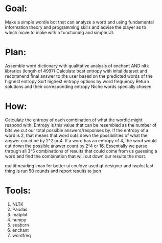 # Goal:
Make a simple wordle bot that can analyze a word and using fundamental 
information theory and programming skills and advise the player 
as to which move to make with a functioning and simple UI.

# Plan:
Assemble word dictionary with qualitative analysis of enchant AND nltk libraries (length of 4997)
Calculate best entropy with inital dataset and recommend final answer to the user based on the predicted words of the highest entropy
Sort highest entropy options by word frequency
Return solutions and their corresponding entropy
Niche words specially chosen

# How:
Calculate the entropy of each combination of what the wordle might respond with. Entropy is this value that can be resembled as the number of bits we cut our total possible answers/responses by. If the entropy of a word is 2, that means that word cuts down the possibilities of what the answer could be by 2^2 or 4. If a word has an entropy of 4, the word would cut down the possible answer count by 2^4 or 16. Essentially we parse through all 3^5 combinations of results that could come from us guessing a word and find the combination that will cut down our results the most. 

multithreading lmao
for better ui couldve used qt designer and hvplot 
last thing is run 50 rounds and report results to json

# Tools:
1. NLTK
2. Pandas
3. matplot
4. numpy
5. seaborn
6. enchant
7. wordfreq

